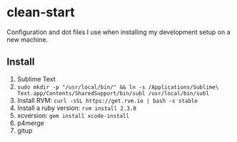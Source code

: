 # clean-start

Configuration and dot files I use when installing my development setup on a new machine.

## Install

1. Sublime Text
2. `sudo mkdir -p "/usr/local/bin/" && ln -s /Applications/Sublime\ Text.app/Contents/SharedSupport/bin/subl /usr/local/bin/subl`
1. Install RVM: `curl -sSL https://get.rvm.io | bash -s stable`
2. Install a ruby version: `rvm install 2.3.0`
3. xcversion: `gem install xcode-install`
4. p4merge
5. gitup

